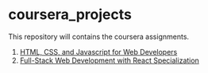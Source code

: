 # coursera_projects

  This repository will contains the coursera assignments.
  
  1. [HTML, CSS, and Javascript for Web Developers](https://github.com/rsoni10/coursera_projects/tree/main/html_css_js_for_web_developer)
  2. [Full-Stack Web Development with React Specialization]()
